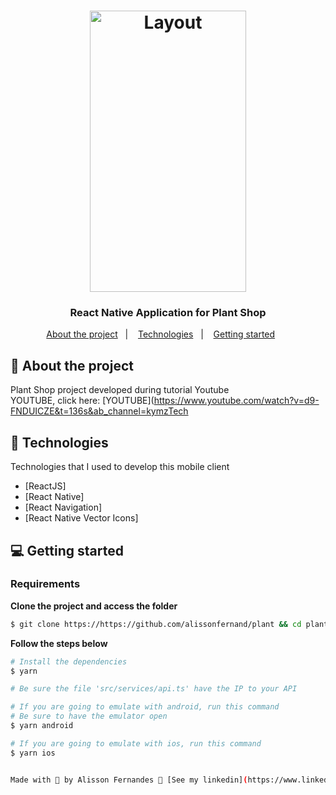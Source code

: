 <h1 align="center">
  <img alt="Layout" src="https://res.cloudinary.com/dbdv7jazw/image/upload/v1612998574/Screenshot_1612998489_zyoccy.png" width="250" height="450">
</h1>

<h3 align="center">  
  React Native Application for Plant Shop
</h3>

<p align="center">
  <a href="#%EF%B8%8F-about-the-project">About the project</a>&nbsp;&nbsp;&nbsp;|&nbsp;&nbsp;&nbsp;
  <a href="#-technologies">Technologies</a>&nbsp;&nbsp;&nbsp;|&nbsp;&nbsp;&nbsp;
  <a href="#-getting-started">Getting started</a>&nbsp;&nbsp;&nbsp;&nbsp;&nbsp;&nbsp;
</p>

## 💇 About the project

Plant Shop project developed during tutorial Youtube</br>
YOUTUBE, click here:  [YOUTUBE](https://www.youtube.com/watch?v=d9-FNDUICZE&t=136s&ab_channel=kymzTech</br>

## 🚀 Technologies

Technologies that I used to develop this mobile client
- [ReactJS]
- [React Native]
- [React Navigation]
- [React Native Vector Icons]

## 💻 Getting started

### Requirements
**Clone the project and access the folder**

```bash
$ git clone https://https://github.com/alissonfernand/plant && cd plant
```

**Follow the steps below**

```bash
# Install the dependencies
$ yarn

# Be sure the file 'src/services/api.ts' have the IP to your API

# If you are going to emulate with android, run this command
# Be sure to have the emulator open
$ yarn android

# If you are going to emulate with ios, run this command
$ yarn ios


Made with 💜 by Alisson Fernandes 👋 [See my linkedin](https://www.linkedin.com/in/alisson-fernandes-417bb0137/)
